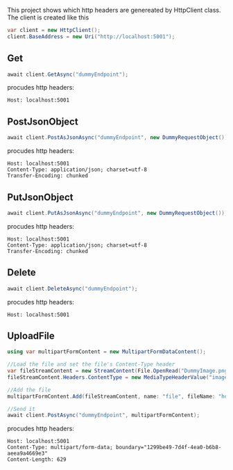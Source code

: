 This project shows which http headers are genereated by HttpClient class.
The client is created like this
```csharp
var client = new HttpClient();
client.BaseAddress = new Uri("http://localhost:5001");
```

## Get
```csharp
await client.GetAsync("dummyEndpoint");
```

procudes http headers:
```
Host: localhost:5001
```

## PostJsonObject
```csharp
await client.PostAsJsonAsync("dummyEndpoint", new DummyRequestObject());
```

procudes http headers:
```
Host: localhost:5001
Content-Type: application/json; charset=utf-8
Transfer-Encoding: chunked
```

## PutJsonObject
```csharp
await client.PutAsJsonAsync("dummyEndpoint", new DummyRequestObject());
```

procudes http headers:
```
Host: localhost:5001
Content-Type: application/json; charset=utf-8
Transfer-Encoding: chunked
```

## Delete
```csharp
await client.DeleteAsync("dummyEndpoint");
```

procudes http headers:
```
Host: localhost:5001
```

## UploadFile
```csharp
using var multipartFormContent = new MultipartFormDataContent();

//Load the file and set the file's Content-Type header
var fileStreamContent = new StreamContent(File.OpenRead("DummyImage.png"));
fileStreamContent.Headers.ContentType = new MediaTypeHeaderValue("image/png");

//Add the file
multipartFormContent.Add(fileStreamContent, name: "file", fileName: "house.png");

//Send it
await client.PostAsync("dummyEndpoint", multipartFormContent);
```

procudes http headers:
```
Host: localhost:5001
Content-Type: multipart/form-data; boundary="1299be49-7d4f-4ea0-b6b8-aeea9a4669e3"
Content-Length: 629
```